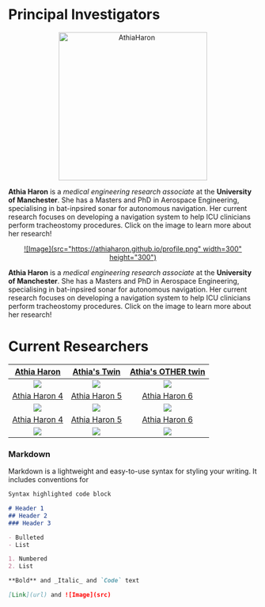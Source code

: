 # Principal Investigators


<p align="center">
         <a href="https://athiaharon.github.io/">
           <img alt="AthiaHaron" src="https://athiaharon.github.io/profile.png"
            width=300" height="300">
         </a>                
</p>
                                
**Athia Haron** is a _medical engineering research associate_ at the **University of Manchester**. She has a Masters and PhD in Aerospace Engineering, specialising in bat-inpsired sonar for autonomous navigation. Her current research focuses on developing a navigation system to help ICU clinicians perform tracheostomy procedures. Click on the image to learn more about her research!
                                   
<p align="center">
         <a href="https://athiaharon.github.io/">
         ![Image](src="https://athiaharon.github.io/profile.png" width=300" height="300")
         </a>                
</p>
                                
**Athia Haron** is a _medical engineering research associate_ at the **University of Manchester**. She has a Masters and PhD in Aerospace Engineering, specialising in bat-inpsired sonar for autonomous navigation. Her current research focuses on developing a navigation system to help ICU clinicians perform tracheostomy procedures. Click on the image to learn more about her research!

# Current Researchers
                                
| [Athia Haron](https://athiaharon.github.io)       |  [Athia's Twin](https://athiaharon.github.io)     | [Athia's OTHER twin](https://athiaharon.github.io) |
:-------------------------:|:-------------------------:|:--------------------------:
|![](https://athiaharon.github.io/profile.png) | ![](https://athiaharon.github.io/profile.png) | ![](https://athiaharon.github.io/profile.png)|
|[Athia Haron 4](https://athiaharon.github.io)       |  [Athia Haron 5](https://athiaharon.github.io)     | [Athia Haron 6](https://athiaharon.github.io) |
|![](https://athiaharon.github.io/profile.png) | ![](https://athiaharon.github.io/profile.png) | ![](https://athiaharon.github.io/profile.png)|
|[Athia Haron 4](https://athiaharon.github.io)       |  [Athia Haron 5](https://athiaharon.github.io)     | [Athia Haron 6](https://athiaharon.github.io) |
|![](https://athiaharon.github.io/profile.png) | ![](https://athiaharon.github.io/profile.png) | ![](https://athiaharon.github.io/profile.png)|


### Markdown

Markdown is a lightweight and easy-to-use syntax for styling your writing. It includes conventions for

```markdown
Syntax highlighted code block

# Header 1
## Header 2
### Header 3

- Bulleted
- List

1. Numbered
2. List

**Bold** and _Italic_ and `Code` text

[Link](url) and ![Image](src)
```

